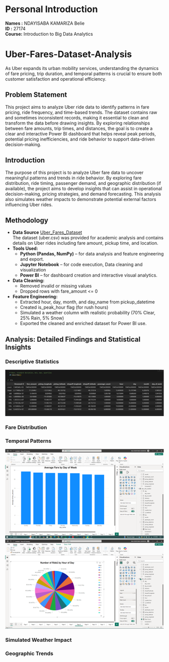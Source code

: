 # Personal Introduction
**Names :** NDAYISABA KAMARIZA Belie<br>
**ID :** 27174<br>
**Course:** Introduction to Big Data Analytics


# Uber-Fares-Dataset-Analysis
As Uber expands its urban mobility services, understanding the dynamics of fare pricing, trip duration, and temporal patterns is crucial to ensure both customer satisfaction and operational efficiency.

## Problem Statement
This project aims to analyze Uber ride data to identify patterns in fare pricing, ride frequency, and time-based trends. The dataset contains raw and sometimes inconsistent records, making it essential to clean and transform the data before drawing insights. By exploring relationships between fare amounts, trip times, and distances, the goal is to create a clear and interactive Power BI dashboard that helps reveal peak periods, potential pricing inefficiencies, and ride behavior to support data-driven decision-making.

## Introduction
The purpose of this project is to analyze Uber fare data to uncover meaningful patterns and trends in ride behavior. By exploring fare distribution, ride timing, passenger demand, and geographic distribution (if available), the project aims to develop insights that can assist in operational decision-making, pricing strategies, and demand forecasting. This analysis also simulates weather impacts to demonstrate potential external factors influencing Uber rides.
## Methodology
- **Data Source**
[Uber_Fares_Dataset](https://www.kaggle.com/datasets/yasserh/uber-fares-dataset) <br>
The dataset (uber.csv) was provided for academic analysis and contains details on Uber rides including fare amount, pickup time, and location.
- **Tools Used:**
   - **Python (Pandas, NumPy)** – for data analysis and feature engineering and export.
   - **Jupyter Notebook** – for code execution, Data cleaning and visualization
   - **Power BI** – for dashboard creation and interactive visual analytics.
- **Data Cleaning:**
    - Removed invalid or missing values
    - Dropped rows with fare_amount <= 0
- **Feature Engineering:**
   - Extracted hour, day, month, and day_name from pickup_datetime
   - Created is_peak_hour flag (for rush hours)
   - Simulated a weather column with realistic probability (70% Clear, 25% Rain, 5% Snow)
   - Exported the cleaned and enriched dataset for Power BI use.
     
##  Analysis: Detailed Findings and Statistical Insights
### Descriptive Statistics
![](https://github.com/NKBelie/Uber-Fares-Dataset-Analysis/blob/main/Image/Statistics.PNG)
### Fare Distribution

### Temporal Patterns
![](https://github.com/NKBelie/Uber-Fares-Dataset-Analysis/blob/main/Image/2.PNG)
![](https://github.com/NKBelie/Uber-Fares-Dataset-Analysis/blob/main/Image/8.PNG)
### Simulated Weather Impact

### Geographic Trends
